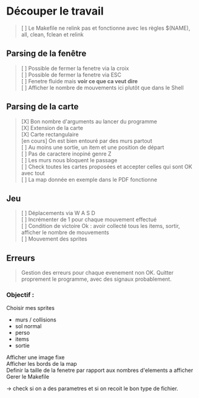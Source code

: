 # Découper le travail

> [ ] Le Makefile ne relink pas et fonctionne avec les règles $(NAME), all, clean, fclean et relink <br>

## Parsing de la fenêtre

> [ ] Possible de fermer la fenetre via la croix<br>
> [ ] Possible de fermer la fenetre via ESC<br>
> [ ] Fenetre fluide mais **voir ce que ca veut dire**<br>
> [ ] Afficher le nombre de mouvements ici plutôt que dans le Shell<br>


## Parsing de la carte

> [X] Bon nombre d'arguments au lancer du programme<br>
> [X] Extension de la carte<br>
> [X] Carte rectangulaire<br>
> [en cours] On est bien entouré par des murs partout<br>
> [ ] Au moins une sortie, un item et une position de départ<br>
> [ ] Pas de caractere inopiné genre Z<br>
> [ ] Les murs nous bloquent le passage<br>
> [ ] Check toutes les cartes proposées et accepter celles qui sont OK avec tout<br>
> [ ] La map donnée en exemple dans le PDF fonctionne<br>


## Jeu

> [ ] Déplacements via W A S D<br>
> [ ] Incrémenter de 1 pour chaque mouvement effectué<br>
> [ ] Condition de victoire Ok : avoir collecté tous les items, sortir, afficher le nombre de mouvements<br>
> [ ] Mouvement des sprites<br>

## Erreurs

> Gestion des erreurs pour chaque evenement non OK. Quitter proprement le programme, avec des signaux probablement.<br>

### Objectif :<br>

Choisir mes sprites<br>

- murs / collisions
- sol normal
- perso
- items
- sortie<br>

Afficher une image fixe<br>
Afficher les bords de la map<br>
Definir la taille de la fenetre par rapport aux nombres d'elements a afficher<br>
Gerer le Makefile<br>

-> check si on a des parametres et si on recoit le bon type de fichier.